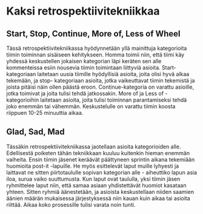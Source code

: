 # Kaksi retrospektiivitekniikkaa

## Start, Stop, Continue, More of, Less of Wheel

Tässä retrospektiivitekniikassa hyödynnetään yllä mainittuja kategorioita
tiimin toiminnan sisäiseen kehitykseen. Homma toimii niin, että tiimi käy
yhdessä keskustellen jokaisen kategorian läpi keräten sen alle kommenteissa
esiin nousevia tiimin toimintaan liittyviä asioita. Start-kategoriaan laitetaan
uusia tiimille hyödyllisiä asioita, joita olisi hyvä alkaa tekemään, ja stop-
kategoriaan asioita, jotka vaikeuttavat tiimin tekemistä ja joista pitäisi näin
ollen päästä eroon. Continue-kategoria on varattu asioille, jotka toimivat ja
joita tulisi tehdä jatkossakin. More of ja Less of -kategorioihin laitetaan
asioita, joita tulisi toiminnan parantamiseksi tehdä joko enemmän tai vähemmän.
Keskustelulle on varattu tiimin koosta riippuen 10-25 minuuttia aikaa.

## Glad, Sad, Mad

Tässäkin retrospektiivitekniikassa jaotellaan asioita kategorioiden alle.
Edellisestä poiketen tähän tekniikkaan kuuluu kuitenkin hieman enemmän
vaiheita. Ensin tiimin jäsenet keräävät päättyneen sprintin aikana tekemiään
huomioita post-it -lapuille. He myös esittelevät laput muille lyhyesti ja
laittavat ne sitten piirtotaululle sopivan kategorian alle - aiheuttiko lapun
asia iloa, surua vaiko suuttumusta. Kun laput ovat taululla, yksi tiimin
jäsen ryhmittelee laput niin, että samaa asiaan yhdistettävät huomiot kasataan
yhteen. Sitten ryhmiä äänestetään, ja asioista keskustellaan niiden saamien
äänien määrän mukaisessa järjestyksessä niin kauan kuin aikaa tai asioita
riittää. Aikaa koko prosessille tulisi varata noin tunti.